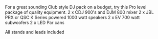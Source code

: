 For a great sounding Club style DJ pack on a budget, try this Pro level package of quality equipment.
2 x CDJ 900's and DJM 800 mixer
2 x JBL PRX or QSC K Series powered 1000 watt speakers
2 x EV 700 watt subwoofers
2 x LED Par cans

All stands and leads included
